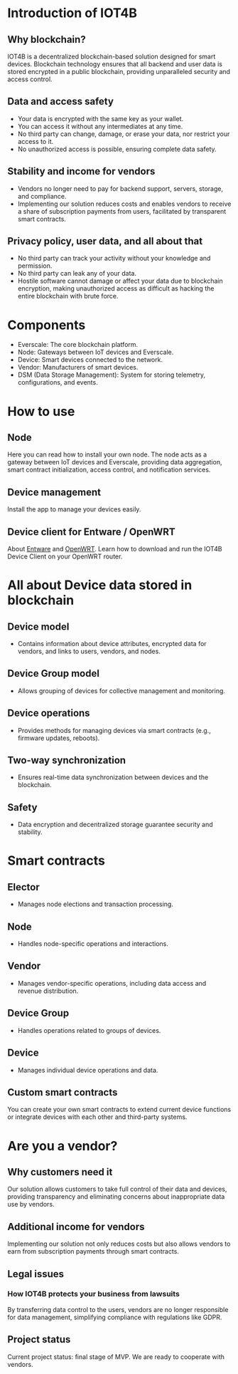 # Introduction of IOT4B

## Why blockchain?
IOT4B is a decentralized blockchain-based solution designed for smart devices. Blockchain technology ensures that all backend and user data is stored encrypted in a public blockchain, providing unparalleled security and access control.

## Data and access safety
- Your data is encrypted with the same key as your wallet.
- You can access it without any intermediates at any time.
- No third party can change, damage, or erase your data, nor restrict your access to it.
- No unauthorized access is possible, ensuring complete data safety.

## Stability and income for vendors
- Vendors no longer need to pay for backend support, servers, storage, and compliance.
- Implementing our solution reduces costs and enables vendors to receive a share of subscription payments from users, facilitated by transparent smart contracts.

## Privacy policy, user data, and all about that
- No third party can track your activity without your knowledge and permission.
- No third party can leak any of your data.
- Hostile software cannot damage or affect your data due to blockchain encryption, making unauthorized access as difficult as hacking the entire blockchain with brute force.

# Components
- Everscale: The core blockchain platform.
- Node: Gateways between IoT devices and Everscale.
- Device: Smart devices connected to the network.
- Vendor: Manufacturers of smart devices.
- DSM (Data Storage Management): System for storing telemetry, configurations, and events.

# How to use

## Node
Here you can read how to install your own node. The node acts as a gateway between IoT devices and Everscale, providing data aggregation, smart contract initialization, access control, and notification services.

## Device management
Install the app to manage your devices easily.

## Device client for Entware / OpenWRT
About [Entware](https://github.com/Entware) and [OpenWRT](https://github.com/openwrt).
Learn how to download and run the IOT4B Device Client on your OpenWRT router.

# All about Device data stored in blockchain

## Device model
- Contains information about device attributes, encrypted data for vendors, and links to users, vendors, and nodes.

## Device Group model
- Allows grouping of devices for collective management and monitoring.

## Device operations
- Provides methods for managing devices via smart contracts (e.g., firmware updates, reboots).

## Two-way synchronization
- Ensures real-time data synchronization between devices and the blockchain.

## Safety
- Data encryption and decentralized storage guarantee security and stability.

# Smart contracts

## Elector
- Manages node elections and transaction processing.

## Node
- Handles node-specific operations and interactions.

## Vendor
- Manages vendor-specific operations, including data access and revenue distribution.

## Device Group
- Handles operations related to groups of devices.

## Device
- Manages individual device operations and data.

## Custom smart contracts
You can create your own smart contracts to extend current device functions or integrate devices with each other and third-party systems.

# Are you a vendor?

## Why customers need it
Our solution allows customers to take full control of their data and devices, providing transparency and eliminating concerns about inappropriate data use by vendors.

## Additional income for vendors
Implementing our solution not only reduces costs but also allows vendors to earn from subscription payments through smart contracts.

## Legal issues

### How IOT4B protects your business from lawsuits
By transferring data control to the users, vendors are no longer responsible for data management, simplifying compliance with regulations like GDPR.

## Project status
Current project status: final stage of MVP.
We are ready to cooperate with vendors.



